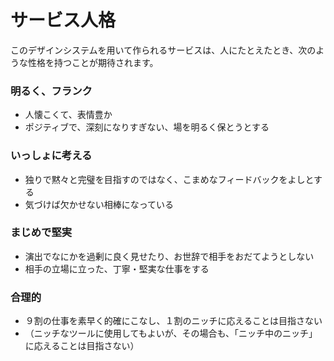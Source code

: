 # サービス人格

このデザインシステムを用いて作られるサービスは、人にたとえたとき、次のような性格を持つことが期待されます。

### 明るく、フランク

- 人懐こくて、表情豊か
- ポジティブで、深刻になりすぎない、場を明るく保とうとする

### いっしょに考える

- 独りで黙々と完璧を目指すのではなく、こまめなフィードバックをよしとする
- 気づけば欠かせない相棒になっている

### まじめで堅実

- 演出でなにかを過剰に良く見せたり、お世辞で相手をおだてようとしない
- 相手の立場に立った、丁寧・堅実な仕事をする

### 合理的

- ９割の仕事を素早く的確にこなし、１割のニッチに応えることは目指さない
- （ニッチなツールに使用してもよいが、その場合も、「ニッチ中のニッチ」に応えることは目指さない）
